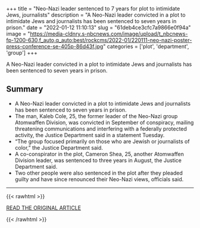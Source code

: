 +++
title = "Neo-Nazi leader sentenced to 7 years for plot to intimidate Jews, journalists"
description = "A Neo-Nazi leader convicted in a plot to intimidate Jews and journalists has been sentenced to seven years in prison."
date = "2022-01-12 11:10:13"
slug = "61deb4ce3cfc7a9866e0f94a"
image = "https://media-cldnry.s-nbcnews.com/image/upload/t_nbcnews-fp-1200-630,f_auto,q_auto:best/rockcms/2022-01/220111-neo-nazi-poster-press-conference-se-405p-86d43f.jpg"
categories = ['plot', 'department', 'group']
+++

A Neo-Nazi leader convicted in a plot to intimidate Jews and journalists has been sentenced to seven years in prison.

## Summary

- A Neo-Nazi leader convicted in a plot to intimidate Jews and journalists has been sentenced to seven years in prison.
- The man, Kaleb Cole, 25, the former leader of the Neo-Nazi group Atomwaffen Division, was convicted in September of conspiracy, mailing threatening communications and interfering with a federally protected activity, the Justice Department said in a statement Tuesday.
- “The group focused primarily on those who are Jewish or journalists of color,” the Justice Department said.
- A co-conspirator in the plot, Cameron Shea, 25, another Atomwaffen Division leader, was sentenced to three years in August, the Justice Department said.
- Two other people were also sentenced in the plot after they pleaded guilty and have since renounced their Neo-Nazi views, officials said.

---

{{< rawhtml >}}
  <p class="article-category">
    <a target="_blank" href="https://www.nbcnews.com/news/us-news/neo-nazi-leader-sentenced-7-years-plot-intimidate-jews-journalists-rcna11837">READ THE ORIGINAL ARTICLE</a>
  </p>
{{< /rawhtml >}}
